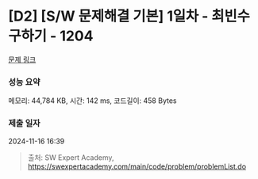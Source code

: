 # [D2] [S/W 문제해결 기본] 1일차 - 최빈수 구하기 - 1204 

[문제 링크](https://swexpertacademy.com/main/code/problem/problemDetail.do?contestProbId=AV13zo1KAAACFAYh) 

### 성능 요약

메모리: 44,784 KB, 시간: 142 ms, 코드길이: 458 Bytes

### 제출 일자

2024-11-16 16:39



> 출처: SW Expert Academy, https://swexpertacademy.com/main/code/problem/problemList.do
